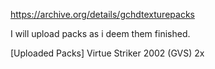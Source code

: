 https://archive.org/details/gchdtexturepacks

I will upload packs as i deem them finished. 

[Uploaded Packs]
Virtue Striker 2002 (GVS) 2x
